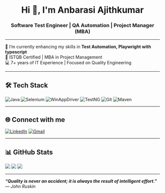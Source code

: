 <h1 align="center">Hi 👋, I'm Anbarasi Ajithkumar</h1>
<h3 align="center">Software Test Engineer | QA Automation | Project Manager (MBA)</h3>

---

🌱 I’m currently enhancing my skills in **Test Automation, Playwright with typescript**  
💼 ISTQB Certified | MBA in Project Management  
💻 7+ years of IT Experience | Focused on Quality Engineering  

---

## 🛠️ Tech Stack
![Java](https://img.shields.io/badge/java-%23ED8B00.svg?style=flat&logo=openjdk&logoColor=white)
![Selenium](https://img.shields.io/badge/selenium-%43B02A.svg?style=flat&logo=selenium&logoColor=white)
![WinAppDriver](https://img.shields.io/badge/winappdriver-blue?style=flat)
![TestNG](https://img.shields.io/badge/testng-%23FF5733.svg?style=flat&logoColor=white)
![Git](https://img.shields.io/badge/git-%23F05033.svg?style=flat&logo=git&logoColor=white)
![Maven](https://img.shields.io/badge/maven-C71A36?style=flat&logo=apache-maven&logoColor=white)

---

## 🌐 Connect with me
[![LinkedIn](https://img.shields.io/badge/LinkedIn-%230077B5.svg?style=flat&logo=linkedin&logoColor=white)](https://linkedin.com/in/anbarasi-ajithkumar)
[![Gmail](https://img.shields.io/badge/Email-D14836?style=flat&logo=gmail&logoColor=white)](mailto:anbarasiajithkumar2009@gmail.com)

---

## 📊 GitHub Stats
![](https://github-readme-stats.vercel.app/api?username=anbarasiajithkumar&theme=tokyonight&show_icons=true)
![](https://streak-stats.demolab.com?user=anbarasiajithkumar&theme=tokyonight)
![](https://github-readme-stats.vercel.app/api/top-langs/?username=anbarasiajithkumar&layout=compact&theme=tokyonight)

---

_**“Quality is never an accident; it is always the result of intelligent effort.”** — John Ruskin_

